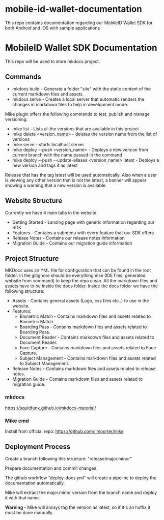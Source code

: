 # mobile-id-wallet-documentation
This repo contains documentation regarding our MobileID Wallet SDK for both Android and iOS with sample applications

# MobileID Wallet SDK Documentation

This repo will be used to store mkdocs project.

## Commands

- mkdocs build - Generate a folder "site" with the static content of the current markdown files and assets.
- mkdocs serve - Creates a local server that automatic renders the changes in markdown files to help in development mode.

Mike plugin offers the following commands to test, publish and manage versioning:

- mike list - Lists all the versions that are available in this project
- mike delete <version_name> - deletes the version name from the list of versions
- mike serve - starts localhost server
- mike deploy --push <version_name> - Deploys a new version from current branch with the name passed in the command
- mike deploy --push --update-aliases <version_name> latest - Deploys a new version and tags it as latest

Release that has the tag latest will be used automatically. 
Also when a user is viewing any other version that is not the latest, 
a banner will appear showing a warning that a new version is available.

## Website Structure

Currently we have 4 main tabs in the website:
- Getting Started - Landing page with generic information regarding our SDK
- Features - Contains a submenu with every feature that our SDK offers
- Release Notes - Contains our release notes information
- Migration Guide - Contains our migration guide information

## Project Structure
MKDocs uses an YML file for configuration that can be found in the root folder.
In the gitignore should be everything else (IDE files, generated website from command) to keep the repo clean.
All the markdown files and assets have to be inside the docs folder.
Inside the docs folder we have the following structure:
- Assets - Contains general assets (Logo, css files etc..) to use in the website.
- Features:
    - Biometric Match - Contains markdown files and assets related to Biometric Match.
    - Boarding Pass - Contains markdown files and assets related to Boarding Pass.
    - Document Reader - Contains markdown files and assets related to Document Reader.
    - Face Capture - Contains markdown files and assets related to Face Capture.
    - Subject Management - Contains markdown files and assets related to Subject Management.
- Release Notes - Contains markdown files and assets related to release notes.
- Migration Guide - Contains markdown files and assets related to migration guide.

### mkdocs
https://squidfunk.github.io/mkdocs-material/

### Mike cmd 
Install from official repo: https://github.com/jimporter/mike

## Deployment Process
Create a branch following this structure: "release/major.minor"

Prepare documentation and commit changes.

The github workflow "deploy-docs.yml" will create a pipeline to deploy the documentation automatically.

Mike will extract the major.minor version from the branch name and deploy it with that name.

**Warning** - Mike will always tag the version as latest, so if it's an hotfix it must be done manually.